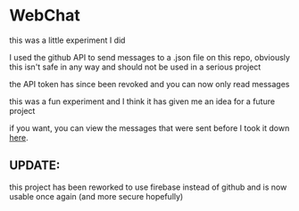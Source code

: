 # WebChat

this was a little experiment I did

I used the github API to send messages to a .json file on this repo, obviously this isn't safe in any way and should not be used in a serious project

the API token has since been revoked and you can now only read messages

this was a fun experiment and I think it has given me an idea for a future project

if you want, you can view the messages that were sent before I took it down <a href="https://bonnie39.github.io/WebChat/">here</a>.


## UPDATE:

this project has been reworked to use firebase instead of github and is now usable once again (and more secure hopefully)
